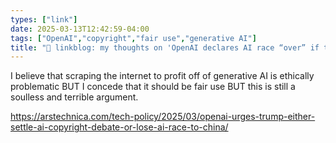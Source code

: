 ```yaml
---
types: ["link"]
date: 2025-03-13T12:42:59-04:00
tags: ["OpenAI","copyright","fair use","generative AI"]
title: "🔗 linkblog: my thoughts on 'OpenAI declares AI race “over” if training on copyrighted works isn’t fair use'"
---
```

I believe that scraping the internet to profit off of generative AI is ethically problematic BUT I concede that it should be fair use BUT this is still a soulless and terrible argument.

https://arstechnica.com/tech-policy/2025/03/openai-urges-trump-either-settle-ai-copyright-debate-or-lose-ai-race-to-china/